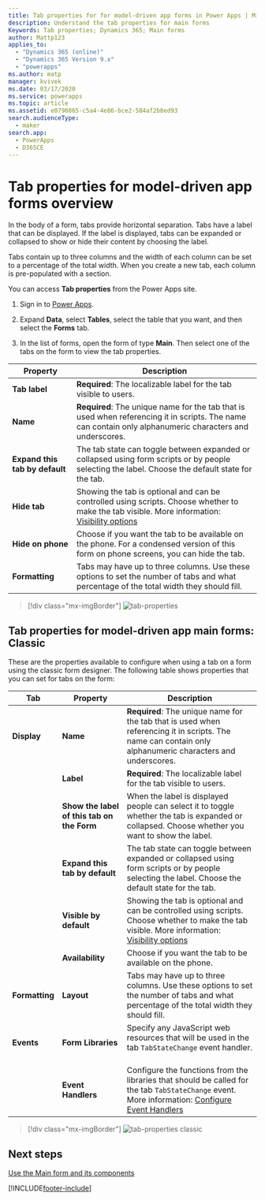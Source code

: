 ```yaml
---
title: Tab properties for for model-driven app forms in Power Apps | MicrosoftDocs
description: Understand the tab properties for main forms
Keywords: Tab properties; Dynamics 365; Main forms
author: Mattp123
applies_to: 
  - "Dynamics 365 (online)"
  - "Dynamics 365 Version 9.x"
  - "powerapps"
ms.author: matp
manager: kvivek
ms.date: 03/17/2020
ms.service: powerapps
ms.topic: article
ms.assetid: e0790865-c5a4-4e86-bce2-584af2b8ed93
search.audienceType: 
  - maker
search.app: 
  - PowerApps
  - D365CE
---
```

# Tab properties for model-driven app forms overview

 In the body of a form, tabs provide horizontal separation. Tabs have a label that can be displayed. If the label is displayed, tabs can be expanded or collapsed to show or hide their content by choosing the label.  
  
 Tabs contain up to three columns and the width of each column can be set to a percentage of the total width. When you create a new tab, each column is pre-populated with a section.  

You can access **Tab properties** from the Power Apps site. 
1.  Sign in to [Power Apps](https://make.powerapps.com/?utm_source=padocs&utm_medium=linkinadoc&utm_campaign=referralsfromdoc).

2.  Expand **Data**, select **Tables**, select the table that you want, and then select the **Forms** tab.  

3.  In the list of forms, open the form of type **Main**. Then select one of the tabs on the form to view the tab properties.

|Property|Description|  
|--------------|-----------------|  
|**Tab label**|**Required**: The localizable label for the tab visible to users.|  
|**Name**|**Required**: The unique name for the tab that is used when referencing it in scripts. The name can contain only alphanumeric characters and underscores.|  
|**Expand this tab by default**|The tab state can toggle between expanded or collapsed using form scripts or by people selecting the label. Choose the default state for the tab.|  
|**Hide tab**|Showing the tab is optional and can be controlled using scripts. Choose whether to make the tab visible. More information: [Visibility options](visibility-options-legacy.md)|  
|**Hide on phone**|Choose if you want the tab to be available on the phone. For a condensed version of this form on phone screens, you can hide the tab.|  
|**Formatting**|Tabs may have up to three columns. Use these options to set the number of tabs and what percentage of the total width they should fill.|  

  > [!div class="mx-imgBorder"] 
  > ![tab-properties](media/newform-tab-properties.png "Tab properties")

## Tab properties for model-driven app main forms: Classic

These are the properties available to configure when using a tab on a form using the classic form designer. The following table shows properties that you can set for tabs on the form:
  
|Tab|Property|Description|  
|---------|--------------|-----------------|  
|**Display**|**Name**|**Required**: The unique name for the tab that is used when referencing it in scripts. The name can contain only alphanumeric characters and underscores.|  
||**Label**|**Required**: The localizable label for the tab visible to users.|  
||**Show the label of this tab on the Form**|When the label is displayed people can select it to toggle whether the tab is expanded or collapsed. Choose whether you want to show the label.|  
||**Expand this tab by default**|The tab state can toggle between expanded or collapsed using form scripts or by people selecting the label. Choose the default state for the tab.|  
||**Visible by default**|Showing the tab is optional and can be controlled using scripts. Choose whether to make the tab visible. More information: [Visibility options](visibility-options-legacy.md)|  
||**Availability**|Choose if you want the tab to be available on the phone.|  
|**Formatting**|**Layout**|Tabs may have up to three columns. Use these options to set the number of tabs and what percentage of the total width they should fill.|  
|**Events**|**Form Libraries**|Specify any JavaScript web resources that will be used in the tab `TabStateChange` event handler.<br /><br />|  
||**Event Handlers**|Configure the functions from the libraries that should be called for the tab `TabStateChange` event. More information: [Configure Event Handlers](configure-event-handlers-legacy.md)|  

  > [!div class="mx-imgBorder"] 
  > ![tab-properties classic](media/tab-properties.png "Tab properties in Classic")

## Next steps

[Use the Main form and its components](use-main-form-and-components.md)


[!INCLUDE[footer-include](../../includes/footer-banner.md)]
